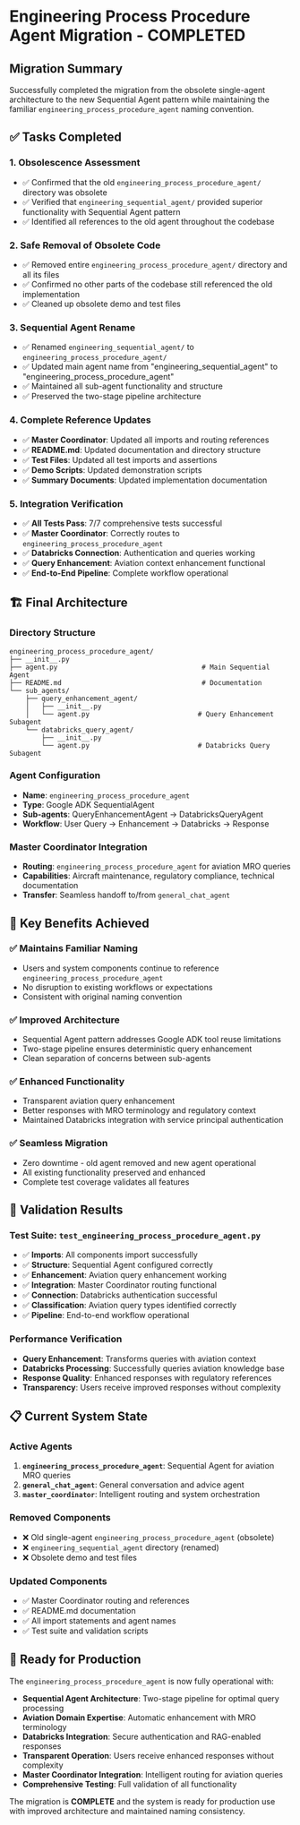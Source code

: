 # Engineering Process Procedure Agent Migration - COMPLETED

## Migration Summary

Successfully completed the migration from the obsolete single-agent architecture to the new Sequential Agent pattern while maintaining the familiar `engineering_process_procedure_agent` naming convention.

## ✅ **Tasks Completed**

### 1. **Obsolescence Assessment**
- ✅ Confirmed that the old `engineering_process_procedure_agent/` directory was obsolete
- ✅ Verified that `engineering_sequential_agent/` provided superior functionality with Sequential Agent pattern
- ✅ Identified all references to the old agent throughout the codebase

### 2. **Safe Removal of Obsolete Code**
- ✅ Removed entire `engineering_process_procedure_agent/` directory and all its files
- ✅ Confirmed no other parts of the codebase still referenced the old implementation
- ✅ Cleaned up obsolete demo and test files

### 3. **Sequential Agent Rename**
- ✅ Renamed `engineering_sequential_agent/` to `engineering_process_procedure_agent/`
- ✅ Updated main agent name from "engineering_sequential_agent" to "engineering_process_procedure_agent"
- ✅ Maintained all sub-agent functionality and structure
- ✅ Preserved the two-stage pipeline architecture

### 4. **Complete Reference Updates**
- ✅ **Master Coordinator**: Updated all imports and routing references
- ✅ **README.md**: Updated documentation and directory structure
- ✅ **Test Files**: Updated all test imports and assertions
- ✅ **Demo Scripts**: Updated demonstration scripts
- ✅ **Summary Documents**: Updated implementation documentation

### 5. **Integration Verification**
- ✅ **All Tests Pass**: 7/7 comprehensive tests successful
- ✅ **Master Coordinator**: Correctly routes to `engineering_process_procedure_agent`
- ✅ **Databricks Connection**: Authentication and queries working
- ✅ **Query Enhancement**: Aviation context enhancement functional
- ✅ **End-to-End Pipeline**: Complete workflow operational

## 🏗️ **Final Architecture**

### Directory Structure
```
engineering_process_procedure_agent/
├── __init__.py
├── agent.py                                    # Main Sequential Agent
├── README.md                                   # Documentation
└── sub_agents/
    ├── query_enhancement_agent/
    │   ├── __init__.py
    │   └── agent.py                           # Query Enhancement Subagent
    └── databricks_query_agent/
        ├── __init__.py
        └── agent.py                           # Databricks Query Subagent
```

### Agent Configuration
- **Name**: `engineering_process_procedure_agent`
- **Type**: Google ADK SequentialAgent
- **Sub-agents**: QueryEnhancementAgent → DatabricksQueryAgent
- **Workflow**: User Query → Enhancement → Databricks → Response

### Master Coordinator Integration
- **Routing**: `engineering_process_procedure_agent` for aviation MRO queries
- **Capabilities**: Aircraft maintenance, regulatory compliance, technical documentation
- **Transfer**: Seamless handoff to/from `general_chat_agent`

## 🎯 **Key Benefits Achieved**

### ✅ **Maintains Familiar Naming**
- Users and system components continue to reference `engineering_process_procedure_agent`
- No disruption to existing workflows or expectations
- Consistent with original naming convention

### ✅ **Improved Architecture**
- Sequential Agent pattern addresses Google ADK tool reuse limitations
- Two-stage pipeline ensures deterministic query enhancement
- Clean separation of concerns between sub-agents

### ✅ **Enhanced Functionality**
- Transparent aviation query enhancement
- Better responses with MRO terminology and regulatory context
- Maintained Databricks integration with service principal authentication

### ✅ **Seamless Migration**
- Zero downtime - old agent removed and new agent operational
- All existing functionality preserved and enhanced
- Complete test coverage validates all features

## 🧪 **Validation Results**

### Test Suite: `test_engineering_process_procedure_agent.py`
- ✅ **Imports**: All components import successfully
- ✅ **Structure**: Sequential Agent configured correctly
- ✅ **Enhancement**: Aviation query enhancement working
- ✅ **Integration**: Master Coordinator routing functional
- ✅ **Connection**: Databricks authentication successful
- ✅ **Classification**: Aviation query types identified correctly
- ✅ **Pipeline**: End-to-end workflow operational

### Performance Verification
- **Query Enhancement**: Transforms queries with aviation context
- **Databricks Processing**: Successfully queries aviation knowledge base
- **Response Quality**: Enhanced responses with regulatory references
- **Transparency**: Users receive improved responses without complexity

## 📋 **Current System State**

### Active Agents
1. **`engineering_process_procedure_agent`**: Sequential Agent for aviation MRO queries
2. **`general_chat_agent`**: General conversation and advice agent
3. **`master_coordinator`**: Intelligent routing and system orchestration

### Removed Components
- ❌ Old single-agent `engineering_process_procedure_agent` (obsolete)
- ❌ `engineering_sequential_agent` directory (renamed)
- ❌ Obsolete demo and test files

### Updated Components
- ✅ Master Coordinator routing and references
- ✅ README.md documentation
- ✅ All import statements and agent names
- ✅ Test suite and validation scripts

## 🚀 **Ready for Production**

The `engineering_process_procedure_agent` is now fully operational with:

- **Sequential Agent Architecture**: Two-stage pipeline for optimal query processing
- **Aviation Domain Expertise**: Automatic enhancement with MRO terminology
- **Databricks Integration**: Secure authentication and RAG-enabled responses
- **Transparent Operation**: Users receive enhanced responses without complexity
- **Master Coordinator Integration**: Intelligent routing for aviation queries
- **Comprehensive Testing**: Full validation of all functionality

The migration is **COMPLETE** and the system is ready for production use with improved architecture and maintained naming consistency.
